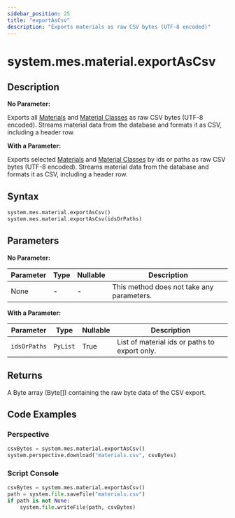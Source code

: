 ```yaml
---
sidebar_position: 25
title: "exportAsCsv"
description: "Exports materials as raw CSV bytes (UTF-8 encoded)"
---
```


# system.mes.material.exportAsCsv

## Description

**No Parameter:**

Exports all [Materials](../../data-model/material-model/material) and
[Material Classes](../../data-model/material-model/material-class) as raw CSV bytes (UTF-8 encoded).
Streams material data from the database and formats it as CSV, including a header row.

**With a Parameter:**

Exports selected [Materials](../../data-model/material-model/material) and
[Material Classes](../../data-model/material-model/material-class) by ids or paths as raw CSV bytes (UTF-8 encoded).
Streams material data from the database and formats it as CSV, including a header row.

## Syntax

```python
system.mes.material.exportAsCsv()
system.mes.material.exportAsCsv(idsOrPaths)
```

## Parameters

**No Parameter:**

| Parameter | Type | Nullable | Description                               |
| --------- | ---- | -------- | ----------------------------------------- |
| None      | -    | -        | This method does not take any parameters. |

**With a Parameter:**

| Parameter    | Type     | Nullable | Description                                   |
| ------------ | -------- | -------- | --------------------------------------------- |
| `idsOrPaths` | `PyList` | True     | List of material ids or paths to export only. |

## Returns

A Byte array (Byte[]) containing the raw byte data of the CSV export.

## Code Examples

### Perspective

```python
csvBytes = system.mes.material.exportAsCsv()
system.perspective.download("materials.csv", csvBytes)
```

### Script Console

```python
csvBytes = system.mes.material.exportAsCsv()
path = system.file.saveFile("materials.csv")
if path is not None:
	system.file.writeFile(path, csvBytes)
```
